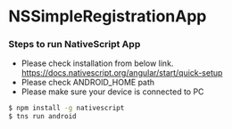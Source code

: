# NSSimpleRegistrationApp

### Steps to run NativeScript App
- Please check installation from below link.
    https://docs.nativescript.org/angular/start/quick-setup
- Please check ANDROID_HOME path
- Please make sure your device is connected to PC
```sh
$ npm install -g nativescript
$ tns run android
```